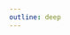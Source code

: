 ```yaml
---
outline: deep
---
```


<script setup>
import {
  VPTeamPage,
  VPTeamPageTitle,
  VPTeamMembers
} from 'vitepress/theme'

const members = [
  {
    avatar: 'https://img0.baidu.com/it/u=2897227376,4164167746&fm=253&fmt=auto&app=138&f=JPEG?w=500&h=500',
    name: '何蓉',
    title: '创作者',
    links: [
      { icon: 'github', link: 'https://github.com/yyx990803' },
      { icon: 'twitter', link: 'https://twitter.com/youyuxi' }
    ]
  },
  {
    avatar: 'https://img0.baidu.com/it/u=2897227376,4164167746&fm=253&fmt=auto&app=138&f=JPEG?w=500&h=500',
    name: '张舒玥',
    title: '创作者',
    links: [
      { icon: 'github', link: 'https://github.com/yyx990803' },
      { icon: 'twitter', link: 'https://twitter.com/youyuxi' }
    ]
  }
]
</script>

<VPTeamPage>
  <VPTeamPageTitle>
    <template #title>
      我们的团队
    </template>
    <template #lead>
      单枪匹马向前冲
    </template>
  </VPTeamPageTitle>
  <VPTeamMembers
    :members="members"
  />
</VPTeamPage>

